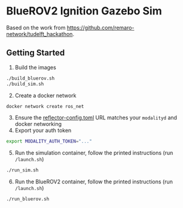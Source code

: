 # BlueROV2 Ignition Gazebo Sim

Based on the work from https://github.com/remaro-network/tudelft_hackathon.

## Getting Started

1. Build the images
  ```bash
  ./build_bluerov.sh
  ./build_sim.sh
  ```
2. Create a docker network
  ```bash
  docker network create ros_net
  ```
3. Ensure the [reflector-config.toml](./reflector-config.toml) URL matches your `modalityd` and docker networking
4. Export your auth token
  ```bash
  export MODALITY_AUTH_TOKEN="..."
  ```
5. Run the simulation container, follow the printed instructions (run `/launch.sh`)
  ```bash
  ./run_sim.sh 
  ```
6. Run the BlueROV2 container, follow the printed instructions (run `/launch.sh`)
  ```bash
  ./run_bluerov.sh
  ```
